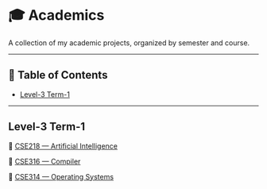 # 🎓 Academics

A collection of my academic projects, organized by semester and course.

---

## 📑 Table of Contents

- [Level-3 Term-1](#3-1)

---

## Level-3 Term-1
 
🔗 [CSE218 — Artificial Intelligence ](https://github.com/Nakib-Arman/CSE318---ArtificialIntelligence)

🔗 [CSE316 — Compiler ](https://github.com/Nakib-Arman/CSE310---Compiler)

🔗 [CSE314 — Operating Systems ](https://github.com/Nakib-Arman/CSE314---OperatingSystem)
